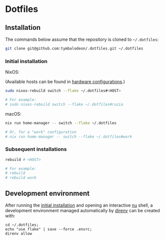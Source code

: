 # Dotfiles

## Installation

The commands below assume that the repository is cloned to `~/.dotfiles`:

```sh
git clone git@github.com:tymbalodeon/.dotfiles.git ~/.dotfiles
```

### Initial installation

NixOS:

(Available hosts can be found in
[hardware configurations](./linux/hardware-configurations).)

```sh
sudo nixos-rebuild switch --flake ~/.dotfiles#<HOST>

# For example:
# sudo nixos-rebuild switch --flake ~/.dotfiles#ruzia
```

macOS:

```sh
nix run home-manager -- switch --flake ~/.dotfiles

# Or, for a "work" configuration
# nix run home-manager -- switch --flake ~/.dotfiles#work
```

### Subsequent installations

```sh
rebuild # <HOST>

# For example:
# rebuild
# rebuild work
```

## Development environment

After running the [initial installation](#initial-installation) and opening
an interactive [nu](https://www.nushell.sh/) shell, a development environment
managed automatically by [direnv](https://direnv.net/) can be created with:

```nu
cd ~/.dotfiles;
echo "use flake" | save --force .envrc;
direnv allow
```
